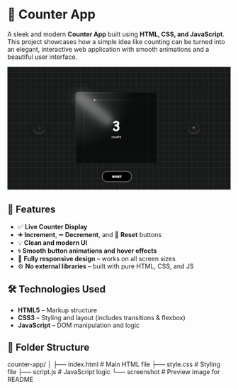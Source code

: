 # 🎯 Counter App

A sleek and modern **Counter App** built using **HTML, CSS, and JavaScript**. This project showcases how a simple idea like counting can be turned into an elegant, interactive web application with smooth animations and a beautiful user interface.

![Counter App Screenshot](./Screenshots/Capture.PNG)

## 🚀 Features

- ✅ **Live Counter Display**
- ➕ **Increment**, ➖ **Decrement**, and 🔄 **Reset** buttons
- 💡 **Clean and modern UI**
- 🌀 **Smooth button animations and hover effects**
- 📱 **Fully responsive design** – works on all screen sizes
- ⚙️ **No external libraries** – built with pure HTML, CSS, and JS

## 🛠️ Technologies Used

- **HTML5** – Markup structure  
- **CSS3** – Styling and layout (includes transitions & flexbox)  
- **JavaScript** – DOM manipulation and logic

## 🧩 Folder Structure

counter-app/
│
├── index.html # Main HTML file
├── style.css # Styling file
├── script.js # JavaScript logic
└── screenshot # Preview image for README
